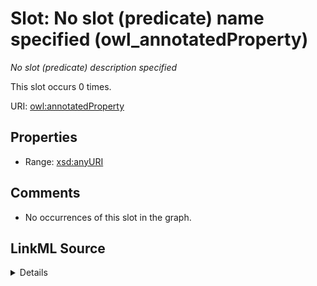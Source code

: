 

# Slot: No slot (predicate) name specified (owl_annotatedProperty)


_No slot (predicate) description specified_






This slot occurs 0 times.


URI: [owl:annotatedProperty](http://www.w3.org/2002/07/owl#annotatedProperty)



<!-- no inheritance hierarchy -->








## Properties

* Range: [xsd:anyURI](http://www.w3.org/2001/XMLSchema#anyURI)





## Comments

* No occurrences of this slot in the graph.



## LinkML Source

<details>

```yaml
name: owl_annotatedProperty
annotations:
  count:
    tag: count
    value: 0
description: No slot (predicate) description specified
title: No slot (predicate) name specified
comments:
- No occurrences of this slot in the graph.
from_schema: fio-kg
rank: 1000
domain: owl_annotatedProperty
slot_uri: owl:annotatedProperty
alias: owl_annotatedProperty
range: uri

```
</details>